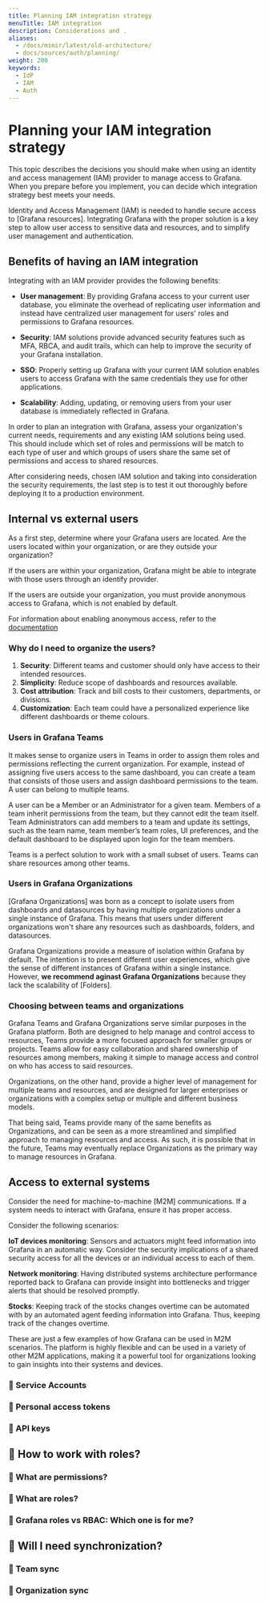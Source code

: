 ```yaml
---
title: Planning IAM integration strategy
menuTitle: IAM integration
description: Considerations and .
aliases:
  - /docs/mimir/latest/old-architecture/
  - docs/sources/auth/planning/
weight: 200
keywords:
  - IdP
  - IAM
  - Auth
---
```


# Planning your IAM integration strategy

This topic describes the decisions you should make when using an identity and access management (IAM) provider to manage access to Grafana. When you prepare before you implement, you can decide which integration strategy best meets your needs.

Identity and Access Management (IAM) is needed to handle secure access to [Grafana resources]. Integrating Grafana with the proper solution is a key step to allow user access to sensitive data and resources, and to simplify user management and authentication.

## Benefits of having an IAM integration

Integrating with an IAM provider provides the following benefits:

- **User management**: By providing Grafana access to your current user database, you eliminate the overhead of replicating user information and instead have centralized user management for users' roles and permissions to Grafana resources.

- **Security**: IAM solutions provide advanced security features such as MFA, RBCA, and audit trails, which can help to improve the security of your Grafana installation.

- **SSO**: Properly setting up Grafana with your current IAM solution enables users to access Grafana with the same credentials they use for other applications.

- **Scalability**: Adding, updating, or removing users from your user database is immediately reflected in Grafana.

In order to plan an integration with Grafana, assess your organization's current needs, requirements and any existing IAM solutions being used. This should include which set of roles and permissions will be match to each type of user and which groups of users share the same set of permissions and access to shared resources.

After considering needs, chosen IAM solution and taking into consideration the security requirements, the last step is to test it out thoroughly before deploying it to a production environment.

## Internal vs external users

As a first step, determine where your Grafana users are located. Are the users located within your organization, or are they outside your organization?

If the users are within your organization, Grafana might be able to integrate with those users through an identify provider.

If the users are outside your organization, you must provide anonymous access to Grafana, which is not enabled by default.

For information about enabling anonymous access, refer to the [documentation](../../setup-grafana/configure-security/configure-authentication/_index.md#anonymous-authentication)

### Why do I need to organize the users?

1. **Security**: Different teams and customer should only have access to their intended resources.
1. **Simplicity**: Reduce scope of dashboards and resources available.
1. **Cost attribution**: Track and bill costs to their customers, departments, or divisions.
1. **Customization**: Each team could have a personalized experience like different dashboards or theme colours.

### Users in Grafana Teams

It makes sense to organize users in Teams in order to assign them roles and permissions reflecting the current organization. For example, instead of assigning five users access to the same dashboard, you can create a team that consists of those users and assign dashboard permissions to the team. A user can belong to multiple teams.

A user can be a Member or an Administrator for a given team. Members of a team inherit permissions from the team, but they cannot edit the team itself. Team Administrators can add members to a team and update its settings, such as the team name, team member’s team roles, UI preferences, and the default dashboard to be displayed upon login for the team members.

Teams is a perfect solution to work with a small subset of users. Teams can share resources among other teams.

### Users in Grafana Organizations

[Grafana Organizations] was born as a concept to isolate users from dashboards and datasources by having multiple organizations under a single instance of Grafana. This means that users under different organizations won't share any resources such as dashboards, folders, and datasources.

Grafana Organizations provide a measure of isolation within Grafana by default. The intention is to present different user experiences, which give the sense of different instances of Grafana within a single instance. However, **we recommend aginast Grafana Organizations** because they lack the scalability of [Folders].

### Choosing between teams and organizations

Grafana Teams and Grafana Organizations serve similar purposes in the Grafana platform. Both are designed to help manage and control access to resources, Teams provide a more focused approach for smaller groups or projects. Teams allow for easy collaboration and shared ownership of resources among members, making it simple to manage access and control on who has access to said resources.

Organizations, on the other hand, provide a higher level of management for multiple teams and resources, and are designed for larger enterprises or organizations with a complex setup or multiple and different business models.

That being said, Teams provide many of the same benefits as Organizations, and can be seen as a more streamlined and simplified approach to managing resources and access. As such, it is possible that in the future, Teams may eventually replace Organizations as the primary way to manage resources in Grafana.

## Access to external systems

Consider the need for machine-to-machine [M2M] communications. If a system needs to interact with Grafana, ensure it has proper access.

Consider the following scenarios:

**IoT devices monitoring**: Sensors and actuators might feed information into Grafana in an automatic way. Consider the security implications of a shared security access for all the devices or an individual access to each of them.

**Network monitoring**: Having distributed systems architecture performance reported back to Grafana can provide insight into bottlenecks and trigger alerts that should be resolved promptly.

**Stocks**: Keeping track of the stocks changes overtime can be automated with by an automated agent feeding information into Grafana. Thus, keeping track of the changes overtime.

These are just a few examples of how Grafana can be used in M2M scenarios. The platform is highly flexible and can be used in a variety of other M2M applications, making it a powerful tool for organizations looking to gain insights into their systems and devices.

### 🚧 Service Accounts

### 🚧 Personal access tokens

### 🚧 API keys

## 🚧 How to work with roles?

### 🚧 What are permissions?

### 🚧 What are roles?

### 🚧 Grafana roles vs RBAC: Which one is for me?

## 🚧 Will I need synchronization?

### 🚧 Team sync

### 🚧 Organization sync
